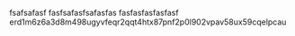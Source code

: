 fsafsafasf
fasfsafasfsafasfas
fasfasfasfasfasf
erd1m6z6a3d8m498ugyvfeqr2qqt4htx87pnf2p0l902vpav58ux59cqelpcau